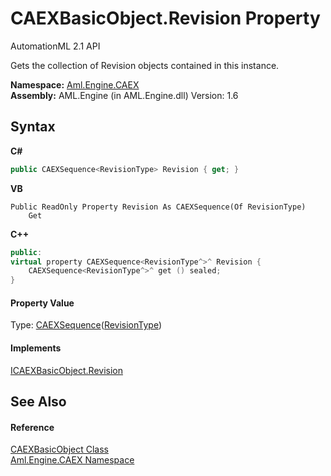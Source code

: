 # CAEXBasicObject.Revision Property 
AutomationML 2.1 API 

Gets the collection of Revision objects contained in this instance.

**Namespace:**&nbsp;<a href="N_Aml_Engine_CAEX">Aml.Engine.CAEX</a><br />**Assembly:**&nbsp;AML.Engine (in AML.Engine.dll) Version: 1.6

## Syntax

**C#**<br />
``` C#
public CAEXSequence<RevisionType> Revision { get; }
```

**VB**<br />
``` VB
Public ReadOnly Property Revision As CAEXSequence(Of RevisionType)
	Get
```

**C++**<br />
``` C++
public:
virtual property CAEXSequence<RevisionType^>^ Revision {
	CAEXSequence<RevisionType^>^ get () sealed;
}
```


#### Property Value
Type: <a href="T_Aml_Engine_CAEX_CAEXSequence_1">CAEXSequence</a>(<a href="T_Aml_Engine_CAEX_RevisionType">RevisionType</a>)

#### Implements
<a href="P_Aml_Engine_CAEX_ICAEXBasicObject_Revision">ICAEXBasicObject.Revision</a><br />

## See Also


#### Reference
<a href="T_Aml_Engine_CAEX_CAEXBasicObject">CAEXBasicObject Class</a><br /><a href="N_Aml_Engine_CAEX">Aml.Engine.CAEX Namespace</a><br />